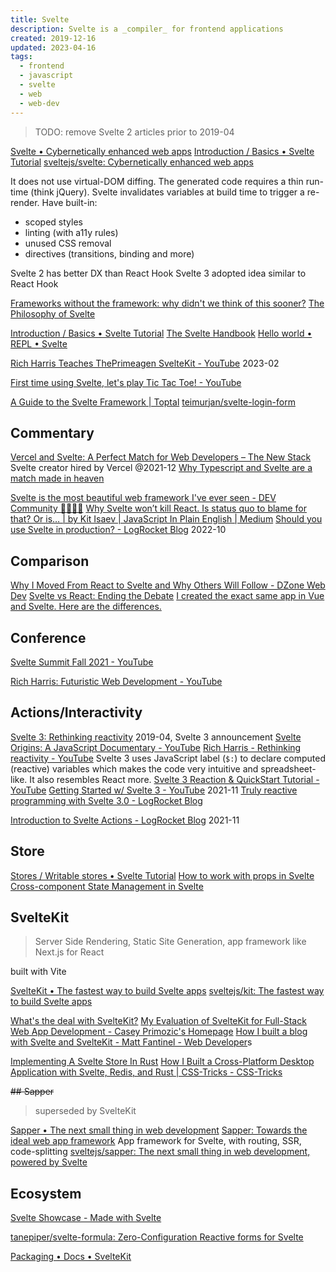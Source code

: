 ```yaml
---
title: Svelte
description: Svelte is a _compiler_ for frontend applications
created: 2019-12-16
updated: 2023-04-16
tags:
  - frontend
  - javascript
  - svelte
  - web
  - web-dev
---
```


> TODO: remove Svelte 2 articles prior to 2019-04

[Svelte • Cybernetically enhanced web apps](https://svelte.dev/)
[Introduction / Basics • Svelte Tutorial](https://svelte.dev/tutorial/basics)
[sveltejs/svelte: Cybernetically enhanced web apps](https://github.com/sveltejs/svelte)

It does not use virtual-DOM diffing. The generated code requires a thin run-time (think jQuery).
Svelte invalidates variables at build time to trigger a re-render. Have built-in:

- scoped styles
- linting (with a11y rules)
- unused CSS removal
- directives (transitions, binding and more)

Svelte 2 has better DX than React Hook
Svelte 3 adopted idea similar to React Hook

[Frameworks without the framework: why didn't we think of this sooner?](https://svelte.dev/blog/frameworks-without-the-framework)
[The Philosophy of Svelte](https://blog.scottlogic.com/2021/01/18/philosophy-of-svelte.html)

[Introduction / Basics • Svelte Tutorial](https://svelte.dev/tutorial/basics)
[The Svelte Handbook](https://flaviocopes.com/page/svelte-handbook/)
[Hello world • REPL • Svelte](https://svelte.dev/repl/hello-world?version=3)

[Rich Harris Teaches ThePrimeagen SvelteKit - YouTube](https://www.youtube.com/watch?v=RJTepwXirk8) 2023-02

[First time using Svelte, let's play Tic Tac Toe! - YouTube](https://www.youtube.com/watch?v=S_6ApOagzzM)

[A Guide to the Svelte Framework | Toptal](https://www.toptal.com/front-end/svelte-framework-guide)
[teimurjan/svelte-login-form](https://github.com/teimurjan/svelte-login-form)

## Commentary

[Vercel and Svelte: A Perfect Match for Web Developers – The New Stack](https://thenewstack.io/vercel-and-svelte-a-perfect-match-for-web-developers/) Svelte creator hired by Vercel @2021-12
[Why Typescript and Svelte are a match made in heaven](https://www.sanity.io/guides/using-typescript-with-svelte)

[Svelte is the most beautiful web framework I've ever seen - DEV Community 👩‍💻👨‍💻](https://dev.to/jesseskinner/svelte-is-the-most-beautiful-web-framework-i-ve-ever-seen-325f)
[Why Svelte won’t kill React. Is status quo to blame for that? Or is… | by Kit Isaev | JavaScript In Plain English | Medium](https://medium.com/javascript-in-plain-english/why-svelte-wont-kill-react-3cfdd940586a)
[Should you use Svelte in production? - LogRocket Blog](https://blog.logrocket.com/should-you-use-svelte-in-production/) 2022-10

## Comparison

[Why I Moved From React to Svelte and Why Others Will Follow - DZone Web Dev](https://dzone.com/articles/why-i-moved-from-react-to-svelte-and-others-will-f)
[Svelte vs React: Ending the Debate](https://massivepixel.io/blog/svelte-vs-react/)
[I created the exact same app in Vue and Svelte. Here are the differences.](https://medium.com/javascript-in-plain-english/i-created-the-exact-same-app-in-vue-and-svelte-here-are-the-differences-c649f8d4ce0a)

## Conference

[Svelte Summit Fall 2021 - YouTube](https://www.youtube.com/watch?v=1Df-9EKvZr0&t=12s)

[Rich Harris: Futuristic Web Development - YouTube](https://www.youtube.com/watch?v=qSfdtmcZ4d0&t=937s)

## Actions/Interactivity

[Svelte 3: Rethinking reactivity](https://svelte.dev/blog/svelte-3-rethinking-reactivity) 2019-04, Svelte 3 announcement
[Svelte Origins: A JavaScript Documentary - YouTube](https://www.youtube.com/watch?v=kMlkCYL9qo0)
[Rich Harris - Rethinking reactivity - YouTube](https://www.youtube.com/watch?v=AdNJ3fydeao)
Svelte 3 uses JavaScript label (`$:`) to declare computed (reactive) variables which makes the code very intuitive and spreadsheet-like. It also resembles React more.
[Svelte 3 Reaction & QuickStart Tutorial - YouTube](https://www.youtube.com/watch?v=043h4ugAj4c)
[Getting Started w/ Svelte 3 - YouTube](https://www.youtube.com/playlist?list=PL_2VhOvlMk4V4_52tpCnLhEEvRXfeFux6) 2021-11
[Truly reactive programming with Svelte 3.0 - LogRocket Blog](https://blog.logrocket.com/truly-reactive-programming-with-svelte-3-0-321b49b75969/)

[Introduction to Svelte Actions - LogRocket Blog](https://blog.logrocket.com/svelte-actions-introduction/) 2021-11

## Store

[Stores / Writable stores • Svelte Tutorial](https://svelte.dev/tutorial/writable-stores)
[How to work with props in Svelte](https://flaviocopes.com/svelte-props/)
[Cross-component State Management in Svelte](https://flaviocopes.com/svelte-state-management/)

## SvelteKit

> Server Side Rendering, Static Site Generation, app framework like Next.js for React

built with Vite

[SvelteKit • The fastest way to build Svelte apps](https://kit.svelte.dev/)
[sveltejs/kit: The fastest way to build Svelte apps](https://github.com/sveltejs/kit)

[What's the deal with SvelteKit?](https://svelte.dev/blog/whats-the-deal-with-sveltekit)
[My Evaluation of SvelteKit for Full-Stack Web App Development - Casey Primozic's Homepage](https://cprimozic.net/blog/trying-out-sveltekit/)
[How I built a blog with Svelte and SvelteKit - Matt Fantinel - Web Developer](https://fantinel.dev/blog-development-sveltekit/)s

[Implementing A Svelte Store In Rust](https://daveceddia.com/svelte-store-in-rust/)
[How I Built a Cross-Platform Desktop Application with Svelte, Redis, and Rust | CSS-Tricks - CSS-Tricks](https://css-tricks.com/how-i-built-a-cross-platform-desktop-application-with-svelte-redis-and-rust/)

~~## Sapper~~

> superseded by SvelteKit

[Sapper • The next small thing in web development](https://sapper.svelte.dev/)
[Sapper: Towards the ideal web app framework](https://svelte.dev/blog/sapper-towards-the-ideal-web-app-framework)
App framework for Svelte, with routing, SSR, code-splitting
[sveltejs/sapper: The next small thing in web development, powered by Svelte](https://github.com/sveltejs/sapper)

## Ecosystem

[Svelte Showcase - Made with Svelte](https://madewithsvelte.com/)

[tanepiper/svelte-formula: Zero-Configuration Reactive forms for Svelte](https://github.com/tanepiper/svelte-formula)

[Packaging • Docs • SvelteKit](https://kit.svelte.dev/docs/packaging)
